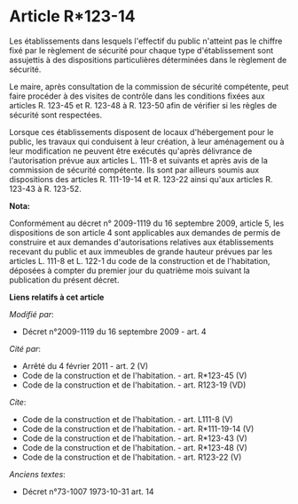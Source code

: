 # Article R*123-14

Les établissements dans lesquels l'effectif du public n'atteint pas le chiffre fixé par le règlement de sécurité pour chaque
type d'établissement sont assujettis à des dispositions particulières déterminées dans le règlement de sécurité. 

Le maire, après consultation de la commission de sécurité compétente, peut faire procéder à des visites de contrôle dans les
conditions fixées aux articles R. 123-45 et R. 123-48 à R. 123-50 afin de vérifier si les règles de sécurité sont
respectées. 

Lorsque ces établissements disposent de locaux d'hébergement pour le public, les travaux qui conduisent à leur création, à
leur aménagement ou à leur modification ne peuvent être exécutés qu'après délivrance de l'autorisation prévue aux articles L.
111-8 et suivants et après avis de la commission de sécurité compétente. Ils sont par ailleurs soumis aux dispositions des
articles R. 111-19-14 et R. 123-22 ainsi qu'aux articles R. 123-43 à R. 123-52.

**Nota:**

Conformément au décret n° 2009-1119 du 16 septembre 2009, article 5, les dispositions de son article 4 sont applicables aux
demandes de permis de construire et aux demandes d'autorisations relatives aux établissements recevant du public et aux
immeubles de grande hauteur prévues par les articles L. 111-8 et L. 122-1 du code de la construction et de l'habitation,
déposées à compter du premier jour du quatrième mois suivant la publication du présent décret.

**Liens relatifs à cet article**

_Modifié par_:

  - Décret n°2009-1119 du 16 septembre 2009 - art. 4

_Cité par_:

  - Arrêté du 4 février 2011 - art. 2 (V)
  - Code de la construction et de l'habitation. - art. R*123-45 (V)
  - Code de la construction et de l'habitation. - art. R123-19 (VD)

_Cite_:

  - Code de la construction et de l'habitation. - art. L111-8 (V)
  - Code de la construction et de l'habitation. - art. R*111-19-14 (V)
  - Code de la construction et de l'habitation. - art. R*123-43 (V)
  - Code de la construction et de l'habitation. - art. R*123-48 (V)
  - Code de la construction et de l'habitation. - art. R123-22 (V)

_Anciens textes_:

  - Décret n°73-1007 1973-10-31 art. 14

